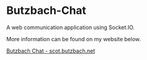 # Butzbach-Chat
A web communication application using Socket.IO.

More information can be found on my website below.

[Butzbach Chat - scot.butzbach.net](https://scot.butzbach.net/projects.php?project=butzbach_chat)
